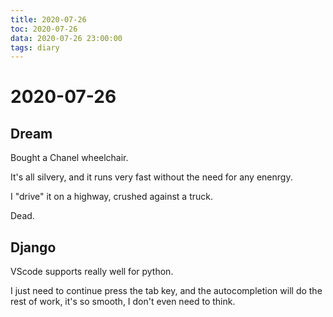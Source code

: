 ```yaml
---
title: 2020-07-26
toc: 2020-07-26
data: 2020-07-26 23:00:00
tags: diary
---
```



# 2020-07-26

## Dream

Bought a Chanel wheelchair. 

It's all silvery, and it runs very fast without the need for any enenrgy.

I "drive" it on a highway, crushed against a truck.

Dead.

## Django

VScode supports really well for python.

I just need to continue press the tab key, and the autocompletion will do the rest of work, it's so smooth, I don't even need to think.





 

